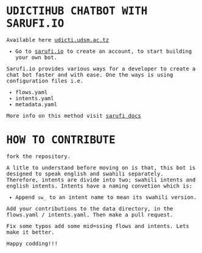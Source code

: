 <samp>

# UDICTIHUB CHATBOT WITH SARUFI.IO

Available here [udicti.udsm.ac.tz](https://udicti.udsm.ac.tz)

- Go to [sarufi.io](https://sarufi.io) to create an account, to start building your own bot.

Sarufi.io provides various ways for a developer to create a chat bot faster and with ease.
One the ways is using configuration files i.e.
- flows.yaml
- intents.yaml
- metadata.yaml

More info on this method visit [sarufi docs](https://docs.sarufi.io/docs/Getting%20started%20/create-chatbot-from-file)

# HOW TO CONTRIBUTE

fork the repository.

A litle to understand before moving on is that, this bot is designed to speak english and swahili separately.
Therefore, intents are divide into two; swahili intents and english intents.
Intents have a naming convetion which is:

- Append `sw_` to an intent name to mean its swahili version.

Add your contributions to the data directory, in the flows.yaml / intents.yaml. Then make a pull request.

Fix some typos add some mid=ssing flows and intents. Lets make it better. 

Happy codding!!!

</samp>